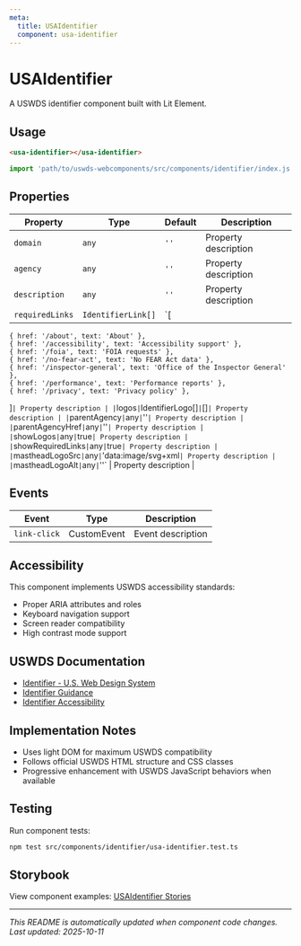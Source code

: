 ```yaml
---
meta:
  title: USAIdentifier
  component: usa-identifier
---
```


# USAIdentifier

A USWDS identifier component built with Lit Element.

## Usage

```html
<usa-identifier></usa-identifier>
```

```javascript
import 'path/to/uswds-webcomponents/src/components/identifier/index.js';
```

## Properties

| Property | Type | Default | Description |
|----------|------|---------|-------------|
| `domain` | `any` | `''` | Property description |
| `agency` | `any` | `''` | Property description |
| `description` | `any` | `''` | Property description |
| `requiredLinks` | `IdentifierLink[]` | `[
    { href: '/about', text: 'About' },
    { href: '/accessibility', text: 'Accessibility support' },
    { href: '/foia', text: 'FOIA requests' },
    { href: '/no-fear-act', text: 'No FEAR Act data' },
    { href: '/inspector-general', text: 'Office of the Inspector General' },
    { href: '/performance', text: 'Performance reports' },
    { href: '/privacy', text: 'Privacy policy' },
  ]` | Property description |
| `logos` | `IdentifierLogo[]` | `[]` | Property description |
| `parentAgency` | `any` | `''` | Property description |
| `parentAgencyHref` | `any` | `''` | Property description |
| `showLogos` | `any` | `true` | Property description |
| `showRequiredLinks` | `any` | `true` | Property description |
| `mastheadLogoSrc` | `any` | `'data:image/svg+xml` | Property description |
| `mastheadLogoAlt` | `any` | `''` | Property description |

## Events

| Event | Type | Description |
|-------|------|-------------|
| `link-click` | CustomEvent | Event description |

## Accessibility

This component implements USWDS accessibility standards:

- Proper ARIA attributes and roles
- Keyboard navigation support
- Screen reader compatibility
- High contrast mode support

## USWDS Documentation

- [Identifier - U.S. Web Design System](https://designsystem.digital.gov/components/identifier/)
- [Identifier Guidance](https://designsystem.digital.gov/components/identifier/#guidance)
- [Identifier Accessibility](https://designsystem.digital.gov/components/identifier/#accessibility)

## Implementation Notes

- Uses light DOM for maximum USWDS compatibility
- Follows official USWDS HTML structure and CSS classes
- Progressive enhancement with USWDS JavaScript behaviors when available

## Testing

Run component tests:

```bash
npm test src/components/identifier/usa-identifier.test.ts
```

## Storybook

View component examples: [USAIdentifier Stories](http://localhost:6006/?path=/story/components-identifier)

---

_This README is automatically updated when component code changes._
_Last updated: 2025-10-11_
